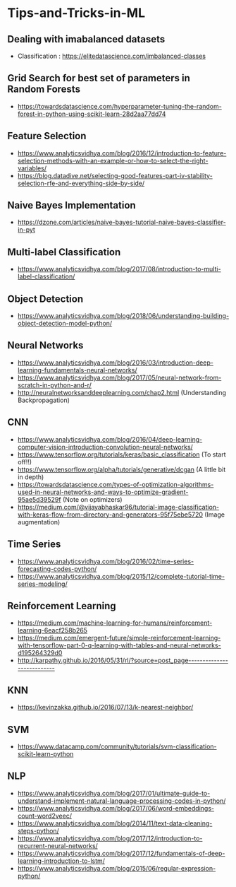 # Tips-and-Tricks-in-ML

## **Dealing with imabalanced datasets**
- Classification : https://elitedatascience.com/imbalanced-classes

## Grid Search for best set of parameters in Random Forests
- https://towardsdatascience.com/hyperparameter-tuning-the-random-forest-in-python-using-scikit-learn-28d2aa77dd74

## Feature Selection
- https://www.analyticsvidhya.com/blog/2016/12/introduction-to-feature-selection-methods-with-an-example-or-how-to-select-the-right-variables/
- https://blog.datadive.net/selecting-good-features-part-iv-stability-selection-rfe-and-everything-side-by-side/

## Naive Bayes Implementation
- https://dzone.com/articles/naive-bayes-tutorial-naive-bayes-classifier-in-pyt

## Multi-label Classification
- https://www.analyticsvidhya.com/blog/2017/08/introduction-to-multi-label-classification/

## Object Detection
- https://www.analyticsvidhya.com/blog/2018/06/understanding-building-object-detection-model-python/

## Neural Networks
- https://www.analyticsvidhya.com/blog/2016/03/introduction-deep-learning-fundamentals-neural-networks/
- https://www.analyticsvidhya.com/blog/2017/05/neural-network-from-scratch-in-python-and-r/
- http://neuralnetworksanddeeplearning.com/chap2.html (Understanding Backpropagation)

## CNN
- https://www.analyticsvidhya.com/blog/2016/04/deep-learning-computer-vision-introduction-convolution-neural-networks/
- https://www.tensorflow.org/tutorials/keras/basic_classification (To start off!!)
- https://www.tensorflow.org/alpha/tutorials/generative/dcgan (A little bit in depth)
- https://towardsdatascience.com/types-of-optimization-algorithms-used-in-neural-networks-and-ways-to-optimize-gradient-95ae5d39529f (Note on optimizers)
- https://medium.com/@vijayabhaskar96/tutorial-image-classification-with-keras-flow-from-directory-and-generators-95f75ebe5720 (Image augmentation)

## Time Series
- https://www.analyticsvidhya.com/blog/2016/02/time-series-forecasting-codes-python/
- https://www.analyticsvidhya.com/blog/2015/12/complete-tutorial-time-series-modeling/

## Reinforcement Learning
- https://medium.com/machine-learning-for-humans/reinforcement-learning-6eacf258b265
- https://medium.com/emergent-future/simple-reinforcement-learning-with-tensorflow-part-0-q-learning-with-tables-and-neural-networks-d195264329d0
- http://karpathy.github.io/2016/05/31/rl/?source=post_page---------------------------

## KNN
- https://kevinzakka.github.io/2016/07/13/k-nearest-neighbor/

## SVM
- https://www.datacamp.com/community/tutorials/svm-classification-scikit-learn-python

## NLP
- https://www.analyticsvidhya.com/blog/2017/01/ultimate-guide-to-understand-implement-natural-language-processing-codes-in-python/
- https://www.analyticsvidhya.com/blog/2017/06/word-embeddings-count-word2veec/
- https://www.analyticsvidhya.com/blog/2014/11/text-data-cleaning-steps-python/
- https://www.analyticsvidhya.com/blog/2017/12/introduction-to-recurrent-neural-networks/
- https://www.analyticsvidhya.com/blog/2017/12/fundamentals-of-deep-learning-introduction-to-lstm/
- https://www.analyticsvidhya.com/blog/2015/06/regular-expression-python/
